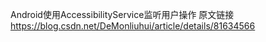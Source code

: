 Android使用AccessibilityService监听用户操作
原文链接<https://blog.csdn.net/DeMonliuhui/article/details/81634566>